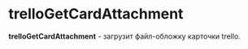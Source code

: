# trelloGetCardAttachment

**trelloGetCardAttachment** - загрузит файл-обложку карточки trello.





